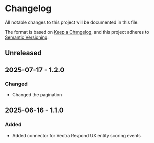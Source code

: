 # Changelog

All notable changes to this project will be documented in this file.

The format is based on [Keep a Changelog](https://keepachangelog.com/en/1.0.0/),
and this project adheres to [Semantic Versioning](https://semver.org/spec/v2.0.0.html).

## Unreleased

## 2025-07-17 - 1.2.0

### Changed

- Changed the pagination

## 2025-06-16 - 1.1.0

### Added

- Added connector for Vectra Respond UX entity scoring events
